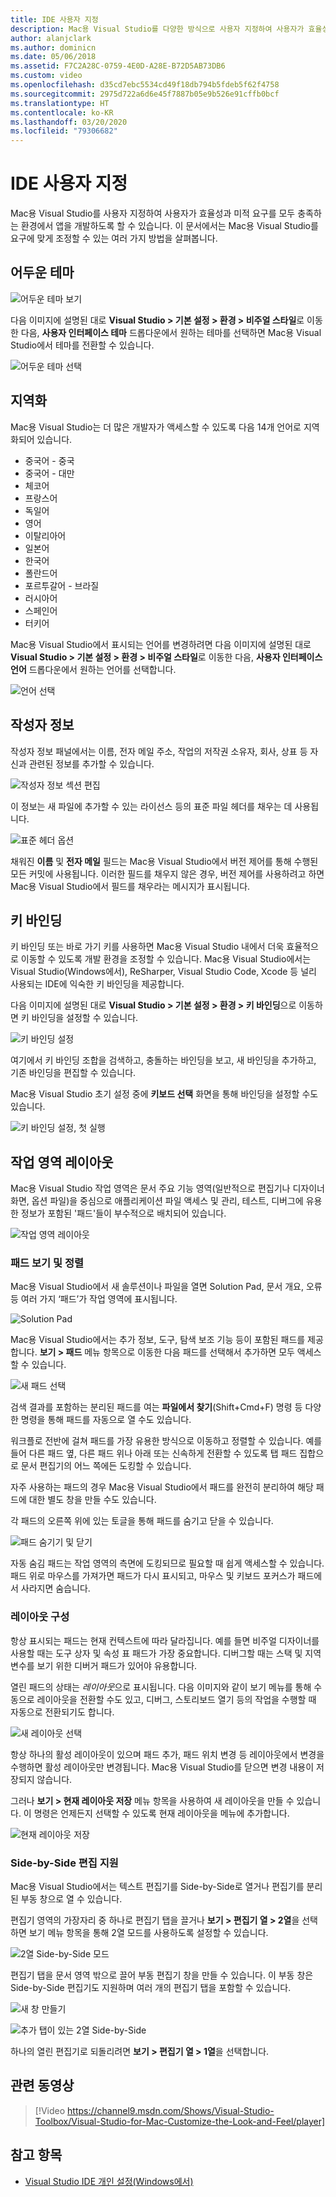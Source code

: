 ```yaml
---
title: IDE 사용자 지정
description: Mac용 Visual Studio를 다양한 방식으로 사용자 지정하여 사용자가 효율성과 미적 요구를 모두 충족하는 환경에서 앱을 개발하도록 할 수 있습니다. 이 문서에서는 Mac용 Visual Studio를 요구에 맞게 조정할 수 있는 여러 가지 방법을 살펴봅니다.
author: alanjclark
ms.author: dominicn
ms.date: 05/06/2018
ms.assetid: F7C2A28C-0759-4E0D-A28E-B72D5AB73DB6
ms.custom: video
ms.openlocfilehash: d35cd7ebc5534cd49f18db794b5fdeb5f62f4758
ms.sourcegitcommit: 2975d722a6d6e45f7887b05e9b526e91cffb0bcf
ms.translationtype: HT
ms.contentlocale: ko-KR
ms.lasthandoff: 03/20/2020
ms.locfileid: "79306682"
---
```

# <a name="customizing-the-ide"></a>IDE 사용자 지정

Mac용 Visual Studio를 사용자 지정하여 사용자가 효율성과 미적 요구를 모두 충족하는 환경에서 앱을 개발하도록 할 수 있습니다. 이 문서에서는 Mac용 Visual Studio를 요구에 맞게 조정할 수 있는 여러 가지 방법을 살펴봅니다.

## <a name="dark-theme"></a>어두운 테마

![어두운 테마 보기](media/customizing-the-ide-image7a.png)

다음 이미지에 설명된 대로 **Visual Studio > 기본 설정 > 환경 > 비주얼 스타일**로 이동한 다음, **사용자 인터페이스 테마** 드롭다운에서 원하는 테마를 선택하면 Mac용 Visual Studio에서 테마를 전환할 수 있습니다.

![어두운 테마 선택](media/customizing-the-ide-image7b.png)

## <a name="localization"></a>지역화

Mac용 Visual Studio는 더 많은 개발자가 액세스할 수 있도록 다음 14개 언어로 지역화되어 있습니다.

* 중국어 - 중국
* 중국어 - 대만
* 체코어
* 프랑스어
* 독일어
* 영어
* 이탈리아어
* 일본어
* 한국어
* 폴란드어
* 포르투갈어 - 브라질
* 러시아어
* 스페인어
* 터키어

Mac용 Visual Studio에서 표시되는 언어를 변경하려면 다음 이미지에 설명된 대로 **Visual Studio > 기본 설정 > 환경 > 비주얼 스타일**로 이동한 다음, **사용자 인터페이스 언어** 드롭다운에서 원하는 언어를 선택합니다.

![언어 선택](media/customizing-the-ide-image11a.png)

## <a name="author-information"></a>작성자 정보

작성자 정보 패널에서는 이름, 전자 메일 주소, 작업의 저작권 소유자, 회사, 상표 등 자신과 관련된 정보를 추가할 수 있습니다.

![작성자 정보 섹션 편집](media/customizing-the-ide-image9a.png)

이 정보는 새 파일에 추가할 수 있는 라이선스 등의 표준 파일 헤더를 채우는 데 사용됩니다.

![표준 헤더 옵션](media/customizing-the-ide-image8a.png)

채워진 **이름** 및 **전자 메일** 필드는 Mac용 Visual Studio에서 버전 제어를 통해 수행된 모든 커밋에 사용됩니다. 이러한 필드를 채우지 않은 경우, 버전 제어를 사용하려고 하면 Mac용 Visual Studio에서 필드를 채우라는 메시지가 표시됩니다.

## <a name="key-bindings"></a>키 바인딩

키 바인딩 또는 바로 가기 키를 사용하면 Mac용 Visual Studio 내에서 더욱 효율적으로 이동할 수 있도록 개발 환경을 조정할 수 있습니다. Mac용 Visual Studio에서는 Visual Studio(Windows에서), ReSharper, Visual Studio Code, Xcode 등 널리 사용되는 IDE에 익숙한 키 바인딩을 제공합니다.

다음 이미지에 설명된 대로 **Visual Studio > 기본 설정 > 환경 > 키 바인딩**으로 이동하면 키 바인딩을 설정할 수 있습니다.

![키 바인딩 설정](media/customizing-the-ide-image10a.png)

여기에서 키 바인딩 조합을 검색하고, 충돌하는 바인딩을 보고, 새 바인딩을 추가하고, 기존 바인딩을 편집할 수 있습니다.

Mac용 Visual Studio 초기 설정 중에 **키보드 선택** 화면을 통해 바인딩을 설정할 수도 있습니다.

![키 바인딩 설정, 첫 실행](media/ide-tour-2019-keyboard-shortcut.png)

## <a name="workspace-layout"></a>작업 영역 레이아웃

Mac용 Visual Studio 작업 영역은 문서 주요 기능 영역(일반적으로 편집기나 디자이너 화면, 옵션 파일)을 중심으로 애플리케이션 파일 액세스 및 관리, 테스트, 디버그에 유용한 정보가 포함된 '패드'들이 부수적으로 배치되어 있습니다. 

 ![작업 영역 레이아웃](media/customizing-the-ide-image1a.png)

### <a name="viewing-and-arranging-pads"></a>패드 보기 및 정렬

Mac용 Visual Studio에서 새 솔루션이나 파일을 열면 Solution Pad, 문서 개요, 오류 등 여러 가지 ‘패드’가 작업 영역에 표시됩니다. 

![Solution Pad](media/customizing-the-ide-image2a.png)

Mac용 Visual Studio에서는 추가 정보, 도구, 탐색 보조 기능 등이 포함된 패드를 제공합니다. **보기 > 패드** 메뉴 항목으로 이동한 다음 패드를 선택해서 추가하면 모두 액세스할 수 있습니다.

![새 패드 선택](media/customizing-the-ide-image3a.png)

검색 결과를 포함하는 분리된 패드를 여는 **파일에서 찾기**(Shift+Cmd+F) 명령 등 다양한 명령을 통해 패드를 자동으로 열 수도 있습니다.

워크플로 전반에 걸쳐 패드를 가장 유용한 방식으로 이동하고 정렬할 수 있습니다. 예를 들어 다른 패드 옆, 다른 패드 위나 아래 또는 신속하게 전환할 수 있도록 탭 패드 집합으로 문서 편집기의 어느 쪽에든 도킹할 수 있습니다.

자주 사용하는 패드의 경우 Mac용 Visual Studio에서 패드를 완전히 분리하여 해당 패드에 대한 별도 창을 만들 수도 있습니다.

각 패드의 오른쪽 위에 있는 토글을 통해 패드를 숨기고 닫을 수 있습니다.

![패드 숨기기 및 닫기](media/customizing-the-ide-image5a.png)

자동 숨김 패드는 작업 영역의 측면에 도킹되므로 필요할 때 쉽게 액세스할 수 있습니다. 패드 위로 마우스를 가져가면 패드가 다시 표시되고, 마우스 및 키보드 포커스가 패드에서 사라지면 숨습니다.

### <a name="organizing-layouts"></a>레이아웃 구성

항상 표시되는 패드는 현재 컨텍스트에 따라 달라집니다. 예를 들면 비주얼 디자이너를 사용할 때는 도구 상자 및 속성 표 패드가 가장 중요합니다. 디버그할 때는 스택 및 지역 변수를 보기 위한 디버거 패드가 있어야 유용합니다.

열린 패드의 상태는 *레이아웃*으로 표시됩니다. 다음 이미지와 같이 보기 메뉴를 통해 수동으로 레이아웃을 전환할 수도 있고, 디버그, 스토리보드 열기 등의 작업을 수행할 때 자동으로 전환되기도 합니다.

![새 레이아웃 선택](media/customizing-the-ide-image6b.png)

항상 하나의 활성 레이아웃이 있으며 패드 추가, 패드 위치 변경 등 레이아웃에서 변경을 수행하면 활성 레이아웃만 변경됩니다. Mac용 Visual Studio를 닫으면 변경 내용이 저장되지 않습니다.

그러나 **보기 > 현재 레이아웃 저장** 메뉴 항목을 사용하여 새 레이아웃을 만들 수 있습니다. 이 명령은 언제든지 선택할 수 있도록 현재 레이아웃을 메뉴에 추가합니다.

![현재 레이아웃 저장](media/customizing-the-ide-image6a.png)

### <a name="side-by-side-editing-support"></a>Side-by-Side 편집 지원

Mac용 Visual Studio에서는 텍스트 편집기를 Side-by-Side로 열거나 편집기를 분리된 부동 창으로 열 수 있습니다.

편집기 영역의 가장자리 중 하나로 편집기 탭을 끌거나 **보기 > 편집기 열 > 2열**을 선택하면 보기 메뉴 항목을 통해 2열 모드를 사용하도록 설정할 수 있습니다.

![2열 Side-by-Side 모드](media/customizing-the-ide-sbs.png)

편집기 탭을 문서 영역 밖으로 끌어 부동 편집기 창을 만들 수 있습니다. 이 부동 창은 Side-by-Side 편집기도 지원하며 여러 개의 편집기 탭을 포함할 수 있습니다.

![새 창 만들기](media/customizing-the-ide-sbs1.png)

![추가 탭이 있는 2열 Side-by-Side](media/customizing-the-ide-sbs2.png)

하나의 열린 편집기로 되돌리려면 **보기 > 편집기 열 > 1열**을 선택합니다.

## <a name="related-video"></a>관련 동영상

> [!Video https://channel9.msdn.com/Shows/Visual-Studio-Toolbox/Visual-Studio-for-Mac-Customize-the-Look-and-Feel/player]

## <a name="see-also"></a>참고 항목

- [Visual Studio IDE 개인 설정(Windows에서)](/visualstudio/ide/personalizing-the-visual-studio-ide)